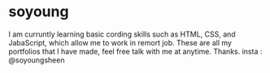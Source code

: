 # soyoung

I am curruntly learning basic cording skills such as HTML, CSS, and JabaScript, which allow me to work in remort job.
These are all my portfolios that I have made, feel free talk with me at anytime. Thanks.
insta : @soyoungsheen
